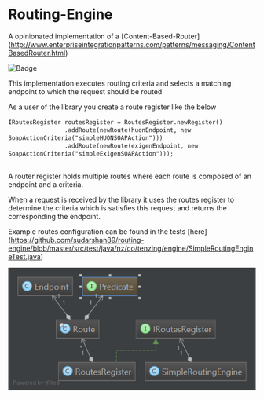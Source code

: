 # Routing-Engine

A opinionated implementation of a [Content-Based-Router] (http://www.enterpriseintegrationpatterns.com/patterns/messaging/ContentBasedRouter.html)

![Badge](https://img.shields.io/shippable/56c782b11895ca44747475a8.svg)

This implementation executes routing criteria and selects a matching endpoint to which the request should be routed.

As a user of the library you create a route register like the below
```
IRoutesRegister routesRegister = RoutesRegister.newRegister()
                .addRoute(newRoute(huonEndpoint, new SoapActionCriteria("simpleHUONSOAPAction")))
                .addRoute(newRoute(exigenEndpoint, new SoapActionCriteria("simpleExigenSOAPAction")));
                
```                
A router register holds multiple routes where each route is composed of an endpoint and a criteria.
                
When a request is received by the library it uses the routes register to determine the criteria which is satisfies this request
and returns the corresponding the endpoint.

Example routes configuration can be found in the tests [here] (https://github.com/sudarshan89/routing-engine/blob/master/src/test/java/nz/co/tenzing/engine/SimpleRoutingEngineTest.java)
                
![Routing Engine in a picture](https://github.com/sudarshan89/routing-engine/blob/master/images/routing-engine.png?raw=true "Routing Engine")                 
